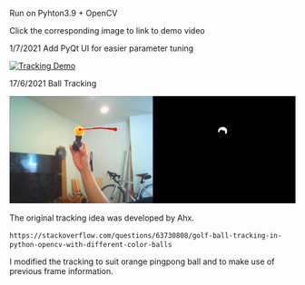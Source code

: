Run on Pyhton3.9 + OpenCV

Click the corresponding image to link to demo video

1/7/2021
Add PyQt UI for easier parameter tuning

[![Tracking Demo](https://github.com/tanat44/PingpongBallTracker/blob/master/doc/balldetectorui210701.PNG)](https://youtu.be/EJ_SHeF628E)

17/6/2021
Ball Tracking

[![Tracking Demo](https://github.com/tanat44/PingpongBallTracker/blob/master/doc/tracking210617.PNG)](https://youtu.be/EJ_SHeF628E)

The original tracking idea was developed by Ahx.

    https://stackoverflow.com/questions/63730808/golf-ball-tracking-in-python-opencv-with-different-color-balls 

I modified the tracking to suit orange pingpong ball and to make use of previous frame information.